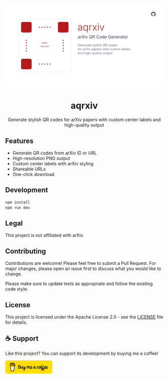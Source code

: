 <div align="center">
  <img src="public/og-image.svg" alt="aqrxiv - arXiv QR Code Generator" width="600">
  <h1>aqrxiv</h1>
  <p>Generate stylish QR codes for arXiv papers with custom center labels and high-quality output</p>
</div>

## Features

- Generate QR codes from arXiv ID or URL
- High-resolution PNG output
- Custom center labels with arXiv styling
- Shareable URLs
- One-click download

## Development

```bash
npm install
npm run dev
```

## Legal

This project is not affiliated with arXiv.

## Contributing

Contributions are welcome! Please feel free to submit a Pull Request. For major changes, please open an issue first to discuss what you would like to change.

Please make sure to update tests as appropriate and follow the existing code style.

## License

This project is licensed under the Apache License 2.0 - see the [LICENSE](LICENSE) file for details.

## ☕ Support

Like this project? You can support its development by buying me a coffee!

<a href="https://coff.ee/miyaorg030m">
  <img src="docs/img/bmc-button.png" alt="Buy me a coffee" width="150">
</a>
